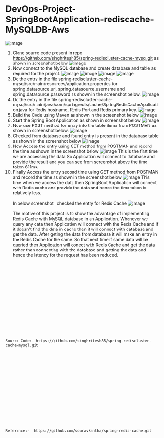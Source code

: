 # DevOps-Project-SpringBootApplication-rediscache-MySQLDB-Aws
![image](https://github.com/singhritesh85/DevOps-Project-SpringBootApplication-rediscache-MySQLDB-Aws/assets/56765895/7e0cf995-997c-40c6-8d9e-8029a1a971c1)
1. Clone source code present in repo https://github.com/singhritesh85/spring-rediscluster-cache-mysql.git as shown in screenshot below
![image](https://github.com/singhritesh85/DevOps-Project-SpringBootApplication-rediscache-MySQLDB-Aws/assets/56765895/9a62edba-f36a-46d8-bbea-981a5eb8bd20)
2. Now connect to the MySQL database and create database and table as required for the project.
![image](https://github.com/singhritesh85/DevOps-Project-SpringBootApplication-rediscache-MySQLDB-Aws/assets/56765895/466f73b8-d772-4e97-b5b9-0c6647112e7d)
![image](https://github.com/singhritesh85/DevOps-Project-SpringBootApplication-rediscache-MySQLDB-Aws/assets/56765895/d8026e1e-e62e-4e16-b1fc-80004419295b)
![image](https://github.com/singhritesh85/DevOps-Project-SpringBootApplication-rediscache-MySQLDB-Aws/assets/56765895/49b71f65-7a71-4ad8-8aa0-33cb852c4371)
![image](https://github.com/singhritesh85/DevOps-Project-SpringBootApplication-rediscache-MySQLDB-Aws/assets/56765895/ecc1a2cb-b023-4ad6-9bf1-ee31987335a5)
3. Do the entry in the file spring-rediscluster-cache-mysql/src/main/resources/application.properties for spring.datasource.url, spring.datasource.username and spring.datasource.password as shown in the screenshot below.
![image](https://github.com/singhritesh85/DevOps-Project-SpringBootApplication-rediscache-MySQLDB-Aws/assets/56765895/d776b813-b0ce-44dd-9f54-15867a6331fd)
4. Do the entry in the file spring-rediscluster-cache-mysql/src/main/java/com/springredis/cache/SpringRedisCacheApplication.java for Redis hostname, Redis Port and Redis primary key.
![image](https://github.com/singhritesh85/DevOps-Project-SpringBootApplication-rediscache-MySQLDB-Aws/assets/56765895/85710084-ebea-48e1-a56e-6318c0df78e0)
5. Build the Code using Maven as shown in the screenshot below
![image](https://github.com/singhritesh85/DevOps-Project-SpringBootApplication-rediscache-MySQLDB-Aws/assets/56765895/03832283-2e81-44c8-946e-3767e20ff7c0)
6. Start the Spring Boot Application as shown in screenshot below
![image](https://github.com/singhritesh85/DevOps-Project-SpringBootApplication-rediscache-MySQLDB-Aws/assets/56765895/eaf1e470-b0f2-40e2-9a1f-a68d71e1e155)
7. Now use POST method for entry into the table items from POSTMAN as shown in screenshot below.
![image](https://github.com/singhritesh85/DevOps-Project-SpringBootApplication-rediscache-MySQLDB-Aws/assets/56765895/32ebc99c-7c56-4830-9942-b2bcfe963886)
8. Checked from database and found entry is present in the database table as shown in the screenshot below
![image](https://github.com/singhritesh85/DevOps-Project-SpringBootApplication-rediscache-MySQLDB-Aws/assets/56765895/63400a1e-fe4e-4977-8a4c-8db78cfc45ba)
9. Now Access the entry using GET method from POSTMAN and record the time as shown in the screenshot below
![image](https://github.com/singhritesh85/DevOps-Project-SpringBootApplication-rediscache-MySQLDB-Aws/assets/56765895/d8e5fa43-2f92-41c6-9c34-aba0ab259702)
This is the first time we are accessing the data So Application will connect to database and provide the result and you can see from screenshot above the time taken 611ms.
10. Finally Access the entry second time using GET method from POSTMAN and record the time as shown in the screenshot below
![image](https://github.com/singhritesh85/DevOps-Project-SpringBootApplication-rediscache-MySQLDB-Aws/assets/56765895/bb7e95aa-5e02-417f-82bf-d4b69a515219)
This time when we access the data then SpringBoot Application will connect with Redis cache and provide the data and hence the time taken is relatively less.
<br><br/>
In below screenshot I checked the entry for Redis Cache
![image](https://github.com/singhritesh85/DevOps-Project-SpringBootApplication-rediscache-MySQLDB-Aws/assets/56765895/edb77ea5-1505-4fa4-9b29-a5b5300d2772)
<br><br/>
The motive of this project is to show the advantage of implementing Redis Cache with MySQL database in an Application. Whenever we query any data then Application will connect with the Redis Cache and if it doesn't find the data in cache then it will connect with database and get the data. After geting the data from database it will make an entry in the Redis Cache for the same. So that next time if same data will be queried then Application will conect with Redis Cache and get the data rather than connecting with the database and getting the data and hence the latency for the request has been reduced.

<br><br/>
<br><br/>
<br><br/>
<br><br/>
<br><br/>
<br><br/>
<br><br/>
```
Source Code:- https://github.com/singhritesh85/spring-rediscluster-cache-mysql.git
```
<br><br/>
<br><br/>
<br><br/>
<br><br/>
<br><br/>
<br><br/>
<br><br/>
```
Reference:-  https://github.com/souravkantha/spring-redis-cache.git
```
